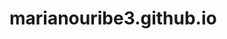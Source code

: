 # marianouribe3.github.io
<head>
  <meta name="google-adsense-account" content="ca-pub-4901370822800300">
</head>
